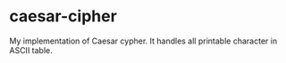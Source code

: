 # caesar-cipher
My implementation of Caesar cypher. It handles all printable character in ASCII table.